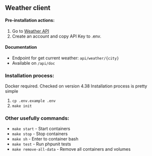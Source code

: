 ## Weather client

#### Pre-installation actions:
1. Go to [Weather API](https://www.weatherapi.com/signup.aspx)
2. Create an account and copy API Key to .env.

#### Documentation
* Endpoint for get current weather: `api/weather/{city}`
* Available on `/api/doc`

### Installation process:
Docker required. Checked on version 4.38
Installation process is pretty simple
1. `cp .env.example .env`
2. `make init`

### Other usefully commands:
* `make start` - Start containers
* `make stop` - Stop containers
* `make sh` - Enter to container bash
* `make test` - Run phpunit tests
* `make remove-all-data` - Remove all containers and volumes
